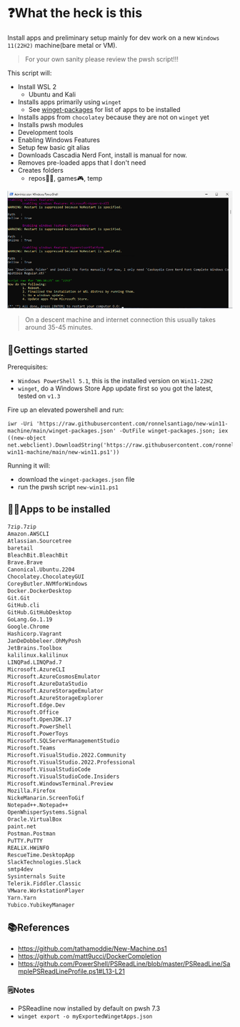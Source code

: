 # ❓What the heck is this

Install apps and preliminary setup mainly for dev work on a new `Windows 11(22H2)` machine(bare metal or VM).

>For your own sanity please review the pwsh script!!!

This script will:

- Install WSL 2
  - Ubuntu and Kali
- Installs apps primarily using `winget`
  - See [winget-packages][wingetpac] for list of apps to be installed
- Installs apps from `chocolatey` because they are not on `winget` yet
- Installs pwsh modules
- Development tools
- Enabling Windows Features
- Setup few basic git alias
- Downloads Cascadia Nerd Font, install is manual for now.
- Removes pre-loaded apps that I don't need
- Creates folders
  - repos🧑‍💻, games🎮, temp

![alt text](output.png)

> On a descent machine and internet connection this usually takes around 35-45 minutes.

## 🔰Gettings started

Prerequisites:

- `Windows PowerShell 5.1`, this is the installed version on `Win11-22H2`
- `winget`, do a Windows Store App update first so you got the latest, tested on `v1.3`

Fire up an elevated powershell and run:

```pwsh
iwr -Uri 'https://raw.githubusercontent.com/ronnelsantiago/new-win11-machine/main/winget-packages.json' -OutFile winget-packages.json; iex ((new-object net.webclient).DownloadString('https://raw.githubusercontent.com/ronnelsantiago/new-win11-machine/main/new-win11.ps1'))
```

Running it will:

- download the `winget-packages.json` file
- run the pwsh script `new-win11.ps1`

## 🧑‍💻Apps to be installed

```text
7zip.7zip
Amazon.AWSCLI
Atlassian.Sourcetree
baretail
BleachBit.BleachBit
Brave.Brave
Canonical.Ubuntu.2204
Chocolatey.ChocolateyGUI
CoreyButler.NVMforWindows
Docker.DockerDesktop
Git.Git
GitHub.cli
GitHub.GitHubDesktop
GoLang.Go.1.19
Google.Chrome
Hashicorp.Vagrant
JanDeDobbeleer.OhMyPosh
JetBrains.Toolbox
kalilinux.kalilinux
LINQPad.LINQPad.7
Microsoft.AzureCLI
Microsoft.AzureCosmosEmulator
Microsoft.AzureDataStudio
Microsoft.AzureStorageEmulator
Microsoft.AzureStorageExplorer
Microsoft.Edge.Dev
Microsoft.Office
Microsoft.OpenJDK.17
Microsoft.PowerShell
Microsoft.PowerToys
Microsoft.SQLServerManagementStudio
Microsoft.Teams
Microsoft.VisualStudio.2022.Community
Microsoft.VisualStudio.2022.Professional
Microsoft.VisualStudioCode
Microsoft.VisualStudioCode.Insiders
Microsoft.WindowsTerminal.Preview
Mozilla.Firefox
NickeManarin.ScreenToGif
Notepad++.Notepad++
OpenWhisperSystems.Signal
Oracle.VirtualBox
paint.net
Postman.Postman
PuTTY.PuTTY
REALiX.HWiNFO
RescueTime.DesktopApp
SlackTechnologies.Slack
smtp4dev
Sysinternals Suite
Telerik.Fiddler.Classic
VMware.WorkstationPlayer
Yarn.Yarn
Yubico.YubikeyManager
```

## 📚References

- https://github.com/tathamoddie/New-Machine.ps1
- https://github.com/matt9ucci/DockerCompletion
- https://github.com/PowerShell/PSReadLine/blob/master/PSReadLine/SamplePSReadLineProfile.ps1#L13-L21

### 🗒️Notes

- PSReadline now installed by default on pwsh 7.3
- `winget export -o myExportedWingetApps.json`

[wingetpac]: /winget-packages.json
